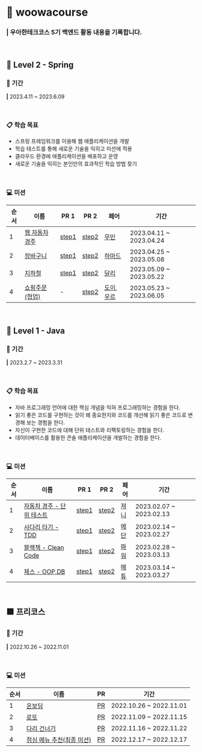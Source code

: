 # 🚀 woowacourse

### | 우아한테크코스 5기 백엔드 활동 내용을 기록합니다.


<br>

## 🌱 Level 2 - Spring

### 📆 기간

**|** 2023.4.11 ~ 2023.6.09

<br>

### 📋 학습 목표
- 스프링 프레임워크를 이용해 웹 애플리케이션을 개발
- 학습 테스트를 통해 새로운 기술을 익히고 미션에 적용
- 클라우드 환경에 애플리케이션을 배포하고 운영
- 새로운 기술을 익히는 본인만의 효과적인 학습 방법 찾기

<br>

### 💻 미션

| 순서 | 이름 | PR 1 | PR 2 | 페어 | 기간 |
| --- | --- | --- | --- | --- | --- |
| 1 | [웹 자동차 경주](https://github.com/junpakPark/jwp-racingcar) | [step1](https://github.com/woowacourse/jwp-racingcar/pull/18) | [step2](https://github.com/woowacourse/jwp-racingcar/pull/173) | [무민](https://github.com/woowacourse/jwp-racingcar/pull/39) | 2023.04.11 ~ 2023.04.24 |
| 2 | [장바구니](https://github.com/junpakPark/jwp-shopping-cart) | [step1](https://github.com/woowacourse/jwp-shopping-cart/pull/179) | [step2](https://github.com/woowacourse/jwp-shopping-cart/pull/318) | [하마드](https://github.com/woowacourse/jwp-shopping-cart/pull/198) | 2023.04.25 ~ 2023.05.08 |
| 3 | [지하철](https://github.com/junpakPark/jwp-subway-path) | [step1](https://github.com/woowacourse/jwp-subway-path/pull/56) | [step2](https://github.com/woowacourse/jwp-subway-path/pull/182)| [달리](https://github.com/woowacourse/jwp-subway-path/pull/55)  | 2023.05.09 ~ 2023.05.22 |
| 4 | [쇼핑주문 (협업)](https://github.com/junpakPark/jwp-shopping-order) | - | [step2](https://github.com/woowacourse/jwp-shopping-order/pull/80) | [도이](https://github.com/woowacourse/jwp-shopping-order/pull/47), [우르](https://github.com/woowacourse/jwp-shopping-order/pull/83) | 2023.05.23 ~ 2023.06.05 |

<br>

## 🫘 Level 1 - Java

### 📆 기간

**|** 2023.2.7 ~ 2023.3.31

<br>

### 📋 학습 목표
- 자바 프로그래밍 언어에 대한 핵심 개념을 익혀 프로그래밍하는 경험을 한다.
- 읽기 좋은 코드를 구현하는 것이 왜 중요한지와 코드를 개선해 읽기 좋은 코드로 변경해 보는 경험을 한다.
- 자신이 구현한 코드에 대해 단위 테스트와 리팩토링하는 경험을 한다.
- 데이터베이스를 활용한 콘솔 애플리케이션을 개발하는 경험을 한다.

<br>

### 💻 미션

| 순서 | 이름 | PR 1 | PR 2 | 페어 | 기간 |
| --- | --- | --- | --- | --- | --- |
| 1 | [자동차 경주 - 단위 테스트](https://github.com/junpakPark/java-racingcar) | [step1](https://github.com/woowacourse/java-racingcar/pull/454) | [step2](https://github.com/woowacourse/java-racingcar/pull/582) | [져니](https://github.com/woowacourse/java-racingcar/pull/455) | 2023.02.07 ~ 2023.02.13 |
| 2 | [사다리 타기 - TDD](https://github.com/junpakPark/java-ladder) | [step1](https://github.com/woowacourse/java-ladder/pull/102) | [step2](https://github.com/woowacourse/java-ladder/pull/216) | [에단](https://github.com/woowacourse/java-ladder/pull/107) | 2023.02.14 ~ 2023.02.27 |
| 3 | [블랙잭 - Clean Code](https://github.com/junpakPark/java-blackjack) | [step1](https://github.com/woowacourse/java-blackjack/pull/389) | [step2](https://github.com/woowacourse/java-blackjack/pull/556) | [파워](https://github.com/woowacourse/java-blackjack/pull/390) | 2023.02.28 ~ 2023.03.13 |
| 4 | [체스 - OOP,DB](https://github.com/junpakPark/java-chess) | [step1](https://github.com/woowacourse/java-chess/pull/473) | [step2](https://github.com/woowacourse/java-chess/pull/543) | [매튜](https://github.com/woowacourse/java-chess/pull/474) | 2023.03.14 ~ 2023.03.27 |

<br>

## 🟫 프리코스

### 📆 기간

**|** 2022.10.26 ~ 2022.11.01


<br>

### 💻 미션

| 순서 | 이름 | PR |  기간 |
| --- | --- | --- | --- |
| 1 | [온보딩](https://github.com/junpakPark/java-onboarding) | [PR](https://github.com/woowacourse-precourse/java-onboarding/pull/158) | 2022.10.26 ~ 2022.11.01 |
| 2 | [로또](https://github.com/junpakPark/java-lotto) | [PR](https://github.com/woowacourse-precourse/java-lotto/pull/35) | 2022.11.09 ~ 2022.11.15 |
| 3 | [다리 건너기](https://github.com/junpakPark/java-bridge) | [PR](https://github.com/woowacourse-precourse/java-bridge/pull/116) | 2022.11.16 ~ 2022.11.22 |
| 4 | [점심 메뉴 추천(최종 미션)](https://github.com/junpakPark/java-menu) | [PR](https://github.com/woowacourse-precourse/java-menu/pull/156) | 2022.12.17 ~ 2022.12.17 |

